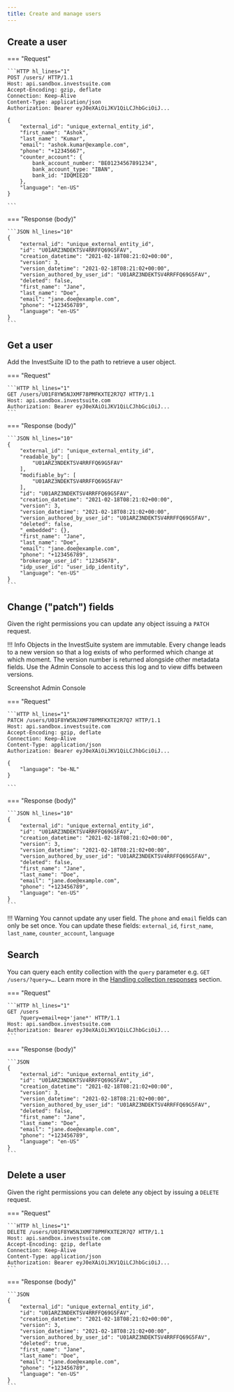 ```yaml
---
title: Create and manage users
---
```



## Create a user

=== "Request"

    ```HTTP hl_lines="1"
    POST /users/ HTTP/1.1
    Host: api.sandbox.investsuite.com
    Accept-Encoding: gzip, deflate
    Connection: Keep-Alive
    Content-Type: application/json
    Authorization: Bearer eyJ0eXAiOiJKV1QiLCJhbGciOiJ...

    {
        "external_id": "unique_external_entity_id",
        "first_name": "Ashok",
        "last_name": "Kumar",
        "email": "ashok.kumar@example.com",
        "phone": "+12345667",
        "counter_account": {
            bank_account_number: "BE01234567891234",
            bank_account_type: "IBAN",
            bank_id: "IDQMIE2D"
        },
        "language": "en-US"
    }

    ```

=== "Response (body)"

    ```JSON hl_lines="10"
    {
        "external_id": "unique_external_entity_id",
        "id": "U01ARZ3NDEKTSV4RRFFQ69G5FAV",
        "creation_datetime": "2021-02-18T08:21:02+00:00",
        "version": 3,
        "version_datetime": "2021-02-18T08:21:02+00:00",
        "version_authored_by_user_id": "U01ARZ3NDEKTSV4RRFFQ69G5FAV",
        "deleted": false,
        "first_name": "Jane",
        "last_name": "Doe",
        "email": "jane.doe@example.com",
        "phone": "+123456789",
        "language": "en-US"
    }
    ```

## Get a user

Add the InvestSuite ID to the path to retrieve a user object.

=== "Request"

    ```HTTP hl_lines="1"
    GET /users/U01F8YW5NJXMF78PMFKXTE2R7Q7 HTTP/1.1
    Host: api.sandbox.investsuite.com
    Authorization: Bearer eyJ0eXAiOiJKV1QiLCJhbGciOiJ...
    ```

=== "Response (body)"

    ```JSON hl_lines="10"
    {
        "external_id": "unique_external_entity_id",
        "readable_by": [
            "U01ARZ3NDEKTSV4RRFFQ69G5FAV"
        ],
        "modifiable_by": [
            "U01ARZ3NDEKTSV4RRFFQ69G5FAV"
        ],
        "id": "U01ARZ3NDEKTSV4RRFFQ69G5FAV",
        "creation_datetime": "2021-02-18T08:21:02+00:00",
        "version": 3,
        "version_datetime": "2021-02-18T08:21:02+00:00",
        "version_authored_by_user_id": "U01ARZ3NDEKTSV4RRFFQ69G5FAV",
        "deleted": false,
        "_embedded": {},
        "first_name": "Jane",
        "last_name": "Doe",
        "email": "jane.doe@example.com",
        "phone": "+123456789",
        "brokerage_user_id": "12345678",
        "idp_user_id": "user_idp_identity",
        "language": "en-US"
    }
    ```
## Change ("patch") fields

Given the right permissions you can update any object issuing a `PATCH` request. 

!!! Info
    Objects in the InvestSuite system are immutable. Every change leads to a new version so that a log exists of who performed which change at which moment. The version number is returned alongside other metadata fields. Use the Admin Console to access this log and to view diffs between versions.

Screenshot Admin Console

=== "Request"

    ```HTTP hl_lines="1"
    PATCH /users/U01F8YW5NJXMF78PMFKXTE2R7Q7 HTTP/1.1
    Host: api.sandbox.investsuite.com
    Accept-Encoding: gzip, deflate
    Connection: Keep-Alive
    Content-Type: application/json
    Authorization: Bearer eyJ0eXAiOiJKV1QiLCJhbGciOiJ...

    {
        "language": "be-NL"
    }

    ```

=== "Response (body)"

    ```JSON hl_lines="10"
    {
        "external_id": "unique_external_entity_id",
        "id": "U01ARZ3NDEKTSV4RRFFQ69G5FAV",
        "creation_datetime": "2021-02-18T08:21:02+00:00",
        "version": 3,
        "version_datetime": "2021-02-18T08:21:02+00:00",
        "version_authored_by_user_id": "U01ARZ3NDEKTSV4RRFFQ69G5FAV",
        "deleted": false,
        "first_name": "Jane",
        "last_name": "Doe",
        "email": "jane.doe@example.com",
        "phone": "+123456789",
        "language": "en-US"
    }
    ```

!!! Warning
    You cannot update any user field. The `phone` and `email` fields can only be set once. You can update these fields: `external_id`, `first_name`, `last_name`, `counter_account`, `language`

## Search

You can query each entity collection with the `query` parameter e.g. `GET /users/?query=…`. Learn more in the [Handling collection responses](/advanced_topics/collections/) section.

=== "Request"

    ```HTTP hl_lines="1"
    GET /users
        ?query=email+eq+'jane*' HTTP/1.1
    Host: api.sandbox.investsuite.com
    Authorization: Bearer eyJ0eXAiOiJKV1QiLCJhbGciOiJ...
    ```

=== "Response (body)"

    ```JSON 
    {
        "external_id": "unique_external_entity_id",
        "id": "U01ARZ3NDEKTSV4RRFFQ69G5FAV",
        "creation_datetime": "2021-02-18T08:21:02+00:00",
        "version": 3,
        "version_datetime": "2021-02-18T08:21:02+00:00",
        "version_authored_by_user_id": "U01ARZ3NDEKTSV4RRFFQ69G5FAV",
        "deleted": false,
        "first_name": "Jane",
        "last_name": "Doe",
        "email": "jane.doe@example.com",
        "phone": "+123456789",
        "language": "en-US"
    }
    ```

## Delete a user

Given the right permissions you can delete any object by issuing a `DELETE` request.

=== "Request"

    ```HTTP hl_lines="1"
    DELETE /users/U01F8YW5NJXMF78PMFKXTE2R7Q7 HTTP/1.1
    Host: api.sandbox.investsuite.com
    Accept-Encoding: gzip, deflate
    Connection: Keep-Alive
    Content-Type: application/json
    Authorization: Bearer eyJ0eXAiOiJKV1QiLCJhbGciOiJ...
    ```

=== "Response (body)"

    ```JSON 
    {
        "external_id": "unique_external_entity_id",
        "id": "U01ARZ3NDEKTSV4RRFFQ69G5FAV",
        "creation_datetime": "2021-02-18T08:21:02+00:00",
        "version": 3,
        "version_datetime": "2021-02-18T08:21:02+00:00",
        "version_authored_by_user_id": "U01ARZ3NDEKTSV4RRFFQ69G5FAV",
        "deleted": true,
        "first_name": "Jane",
        "last_name": "Doe",
        "email": "jane.doe@example.com",
        "phone": "+123456789",
        "language": "en-US"
    }
    ```